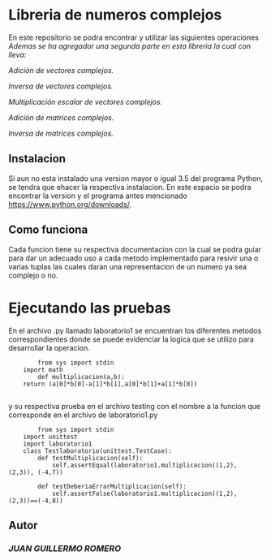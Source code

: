 # Libreria de numeros complejos
En este repositorio se podra encontrar y utilizar las siguientes operaciones
_Ademas se ha agregador una segunda parte en esta libreria la cual con lleva:_

_Adición de vectores complejos._

_Inversa de vectores complejos._

_Multiplicación escalar de vectores complejos._

_Adición de matrices complejos._

_Inversa de matrices complejos._

## Instalacion
Si aun no esta instalado una version mayor o igual 3.5 del programa Python, se tendra que ehacer la respectiva instalacion.
En este espacio se podra encontrar la version y el programa antes mencionado https://www.python.org/downloads/.

## Como funciona
Cada funcion tiene su respectiva documentacion con la cual se podra guiar para dar un adecuado uso a cada metodo implementado para resivir una o varias tuplas las cuales daran una representacion de un numero ya sea complejo o no.

# Ejecutando las pruebas
En el archivo .py llamado laboratorio1 se encuentran los diferentes metodos correspondientes donde se puede evidenciar la logica que se utilizo para desarrollar la operacion.
```
		from sys import stdin
    import math
		def multiplicacion(a,b):
    return (a[0]*b[0]-a[1]*b[1],a[0]*b[1]+a[1]*b[0])
		
```
y su respectiva prueba en el archivo testing con el nombre a la funcion que corresponde en el archivo de laboratorio1.py
```
		from sys import stdin
    import unittest
    import laboratorio1
    class Testlaboratorio(unittest.TestCase):
        def testMultiplicacion(self):
            self.assertEqual(laboratorio1.multiplicacion((1,2), (2,3)), (-4,7))

        def testDeberiaErrarMultiplicacion(self):
            self.assertFalse(laboratorio1.multiplicacion((1,2), (2,3))==(-4,8))
```
## Autor 


### _JUAN GUILLERMO ROMERO_

